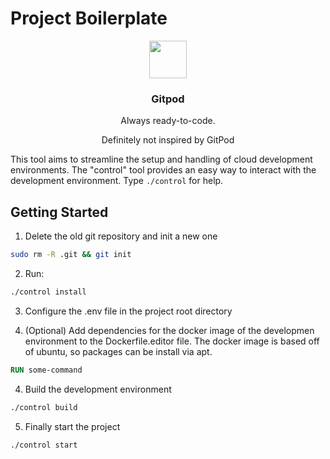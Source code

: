 # Project Boilerplate

<p align="center">
    <img src="https://i.ibb.co/YRpgRBw/cloud.png" height="60">
    <h3 align="center">Gitpod</h3>
  <p align="center">Always ready-to-code.</p>
  <p align="center">Definitely not inspired by GitPod</p>
</p>

This tool aims to streamline the setup and handling of cloud development environments. The "control" tool provides an easy way to interact with the development environment. Type `./control` for help.

## Getting Started

1. Delete the old git repository and init a new one

```bash
sudo rm -R .git && git init
```

2. Run:

```bash
./control install
```

3. Configure the .env file in the project root directory

4. (Optional) Add dependencies for the docker image of the developmen environment to the Dockerfile.editor file. The docker image is based off of ubuntu, so packages can be install via apt.

```Dockerfile
RUN some-command
```

4. Build the development environment

```bash
./control build
```

5. Finally start the project

```bash
./control start
```